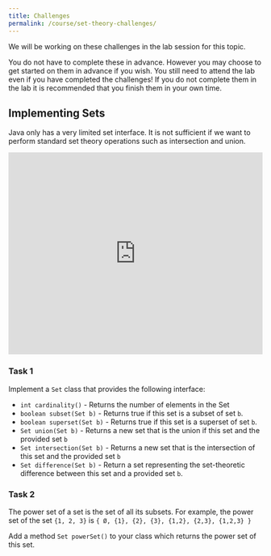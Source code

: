 ```yaml
---
title: Challenges
permalink: /course/set-theory-challenges/
---
```


We will be working on these challenges in the lab session for this topic.

You do not have to complete these in advance. However you may choose to get started on them in advance if you wish. You still need to attend the lab even if you have completed the challenges! If you do not complete them in the lab it is recommended that you finish them in your own time.

## Implementing Sets

Java only has a very limited set interface. It is not sufficient if we want to perform standard set theory operations such as intersection and union.

<iframe height="400px" width="100%" src="https://repl.it/@davidgundry/MathsForCSSetTheoryChallenge?lite=true" scrolling="no" frameborder="no" allowtransparency="true" allowfullscreen="true" sandbox="allow-forms allow-pointer-lock allow-popups allow-same-origin allow-scripts allow-modals"></iframe>

### Task 1

Implement a `Set` class that provides the following interface:

* `int cardinality()` - Returns the number of elements in the Set
* `boolean subset(Set b)` - Returns true if this set is a subset of set `b`.
* `boolean superset(Set b)` - Returns true if this set is a superset of set `b`.
* `Set union(Set b)` - Returns a new set that is the union if this set and the provided set `b`
* `Set intersection(Set b)` - Returns a new set that is the intersection of this set and the provided set `b`
* `Set difference(Set b)` - Return a set representing the set-theoretic difference between this set and a provided set `b`.


### Task 2

The power set of a set is the set of all its subsets. For example, the power set of the set `{1, 2, 3}` is `{ Ø, {1}, {2}, {3}, {1,2}, {2,3}, {1,2,3} }`

Add a method `Set powerSet()` to your class which returns the power set of this set.


